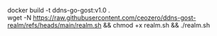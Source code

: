 docker build -t ddns-go-gost:v1.0 .  
wget -N https://raw.githubusercontent.com/ceozero/ddns-gost-realm/refs/heads/main/realm.sh && chmod +x realm.sh && ./realm.sh
